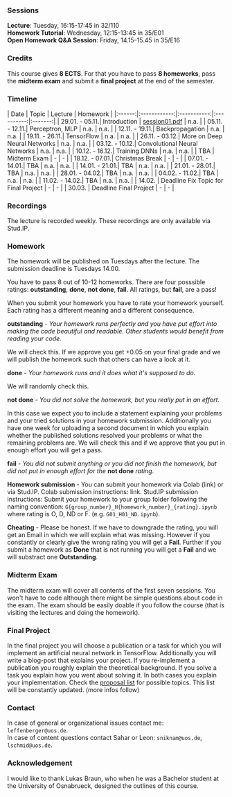 ### Sessions
**Lecture**: Tuesday, 16:15-17:45 in 32/110  
**Homework Tutorial**: Wednesday, 12:15-13:45 in 35/E01   
**Open Homework Q&A Session**: Friday, 14.15-15.45 in 35/E16

### Credits
This course gives **8 ECTS**. For that you have to pass **8 homeworks**, pass the **midterm exam** and submit a **final project** at the end of the semester.

### Timeline

| Date | Topic | Lecture | Homework |
|:------:|:------------:|:-----------:|:----------:|:-------:|
| 29.01. - 05.11.| Introduction | [session01.pdf](/lectures/session01.pdf) | n.a. |
| 05.11. - 12.11.| Perceptron, MLP | n.a. | n.a. |
| 12.11. - 19.11.| Backpropagation | n.a. | n.a. |
| 19.11. - 26.11.| TensorFlow | n.a. | n.a. |
| 26.11. - 03.12.| More on Deep Neural Networks | n.a. | n.a. |
| 03.12. - 10.12.| Convolutional Neural Networks | n.a. | n.a. |
| 10.12. - 16.12.| Training DNNs | n.a. | n.a. |
| TBA | Midterm Exam | - | - |
| 18.12. - 07.01.| Christmas Break | - | - |
| 07.01. - 14.01.| TBA | n.a. | n.a. |
| 14.01. - 21.01.| TBA | n.a. | n.a. |
| 21.01. - 28.01.| TBA | n.a. | n.a. |
| 28.01. - 04.02.| TBA | n.a. | n.a. |
| 04.02. - 11.02.| TBA | n.a. | n.a. |
| 11.02. - 14.02.| TBA | n.a. | n.a. |
| 14.02. | Deadline Fix Topic for Final Project | - | - |
| 30.03. | Deadline Final Project | - | - |

### Recordings
The lecture is recorded weekly. These recordings are only available via Stud.IP.

### Homework
The homework will be published on Tuesdays after the lecture. The submission deadline is Tuesdays 14.00.

You have to pass 8 out of 10-12 homeworks. There are four posssible ratings: **outstanding**, **done**, **not done**, **fail**. All ratings, but **fail**, are a pass!   

When you submit your homework you have to rate your homework yourself. Each rating has a different meaning and a different consequence.

**outstanding** - *Your homework runs perfectly and you have put effort into making the code beautiful and readable. Other students would benefit from reading your code.*    

We will check this. If we approve you get +0.05 on your final grade and we will publish the homework such that others can have a look at it.

**done** - *Your homework runs and it does what it's supposed to do.*    

We will randomly check this.

**not done** - *You did not solve the homework, but you really put in an effort.*    

In this case we expect you to include a statement explaining your problems and your tried solutions in your homework submission. Additionally you have one week for uploading a second document in which you explain whether the published solutions resolved your problems or what the remaining problems are. We will check this and if we approve that you put in enough effort you will get a pass.

**fail** - *You did not submit anything or you did not finish the homework, but did not put in enough effort for the* **not done** *rating*.

**Homework submission** - You can submit your homework via Colab (link) or via Stud.IP. Colab submission instructions: link. Stud.IP submission instructions: Submit your homework to your group folder following the naming convention: `G{group_number}_H{homework_number}_{rating}.ipynb`   
where rating is O, D, ND or F. (e.g. `G01_H01_ND.ipynb`).

**Cheating** - Please be honest. If we have to downgrade the rating, you will get an Email in which we will explain what was missing. However if you constantly or clearly give the wrong rating you will get a **Fail**. Further if you submit a homework as 
**Done** that is not running you will get a **Fail** and we will substract one **Outstanding**. 

### Midterm Exam
The midterm exam will cover all contents of the first seven sessions. You won't have to code although there might be simple questions about code in the exam. The exam should be easily doable if you follow the course (that is visiting the lectures and doing the homework).

### Final Project
In the final project you will choose a publication or a task for which you will implement an artificial neural network in TensorFlow. Additionally you will write a blog-post that explains your project. If you re-implement a publication you roughly explain the theoretical background. If you solve a task you explain how you went about solving it. In both cases you explain your implementation. Check the [proposal list](/info-sheets/final-topics-proposals.pdf) for possible topics. This list will be constantly updated. (more infos follow)

### Contact
In case of general or organizational issues contact me: `leffenberger@uos.de`.  
In case of content questions contact Sahar or Leon: `sniknam@uos.de`, `lschmid@uos.de`.

### Acknowledgement
I would like to thank Lukas Braun, who when he was a Bachelor student at the University of Osnabrueck, designed the outlines of this course.